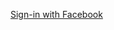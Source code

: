 [Sign-in with Facebook](/docs/guides/oie-embedded-sdk-use-case-sign-in-soc-idp/nodejs/main/) <!--File needs review-->
